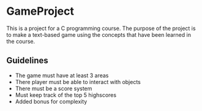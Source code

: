 # GameProject

This is a project for a C programming course. The purpose of the project is to make a text-based game using 
the concepts that have been learned in the course.

## Guidelines
* The game must have at least 3 areas
* There player must be able to interact with objects
* There must be a score system
* Must keep track of the top 5 highscores
* Added bonus for complexity
